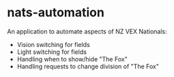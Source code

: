 # nats-automation

An application to automate aspects of NZ VEX Nationals:
- Vision switching for fields
- Light switching for fields
- Handling when to show/hide "The Fox"
- Handling requests to change division of "The Fox"
